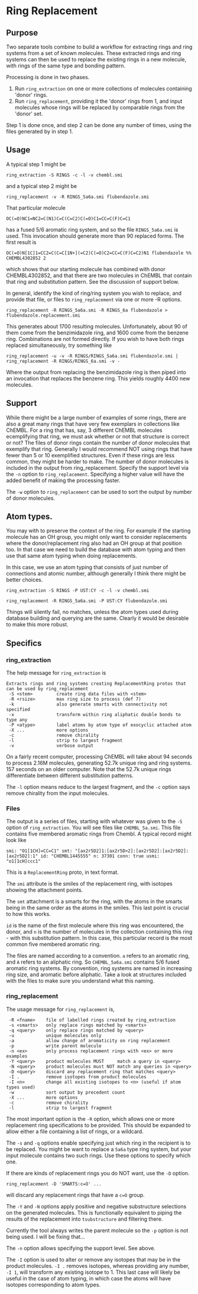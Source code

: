 # Ring Replacement

## Purpose
Two separate tools combine to build a workflow for extracting rings and ring
systems from a set of known molecules. These extracted rings and ring systems
can then be used to replace the existing rings in a new molecule, with rings
of the same type and bonding pattern.

Processing is done in two phases.

1. Run `ring_extraction` on one or more collections of molecules containing
'donor' rings.
2. Run `ring_replacement`, providing it the 'donor' rings from 1, and input molecules
whose rings will be replaced by comparable rings from the 'donor' set.

Step 1 is done once, and step 2 can be done any number of times, using the
files generated by in step 1.

## Usage
A typical step 1 might be
```
ring_extraction -S RINGS -c -l -v chembl.smi
```
and a typical step 2 might be
```
ring_replacement -v -R RINGS_5a6a.smi flubendazole.smi
```
That particular molecule
```
OC(=O)NC1=NC2=C(N1)C=C(C=C2)C(=O)C1=CC=C(F)C=C1
```
has a fused 5/6 aromatic ring system, and so the file `RINGS_5a6a.smi` is used. This
invocation should generate more than 90 replaced forms. The first result is
```
OC(=O)N[1C]1=CC2=C(C=C[1N+](=C2)C(=O)C2=CC=C(F)C=C2)N1 flubendazole %% CHEMBL4302852 2
```
which shows that our starting molecule has combined with donor CHEMBL4302852, and that
there are two molecules in ChEMBL that contain that ring and substitution pattern. See
the discussion of support below.

In general, identify the kind
of ring/ring system you wish to replace, and provide that file, or files to `ring_replacement`
via one or more -R options.
```
ring_replacement -R RINGS_5a6a.smi -R RINGS_6a flubendazole > flubendazole.replacement.smi
```
This generates about 1700 resulting molecules. Unfortunately, about 90 of them come from
the benzimidazole ring, and 1600 come from the benzene ring. Combinations are not
formed directly. If you wish to have both rings replaced simultaneously, try something like
```
ring_replacement -u -v -R RINGS/RINGS_5a6a.smi flubendazole.smi | ring_replacement -R RINGS/RINGS_6a.smi -v -
```
Where the output from replacing the benzimidazole ring is then piped into an
invocation that replaces the benzene ring. This yields roughly 4400 new molecules.

## Support
While there might be a large number of examples of some rings, there are also a
great many rings that have very few exemplars in collections like ChEMBL. For a ring
that has, say, 3 different ChEMBL molecules ecemplifying that ring, we must ask whether
or not that structure is correct or not? The files of donor rings contain the number
of donor molecules that exemplify that ring. Generally I would recommend NOT using
rings that have fewer than 5 or 10 exemplified structures. Even if these rings are
less common, they might be harder to make. The number of donor molecules is included
in the output from ring_replacement. Specify the support level via the `-n` option to
`ring_replacement`. Specifying a higher value will have the added benefit of making
the processing faster.

The `-w` option to `ring_replacement` can be used to sort the output by number
of donor molecules.

## Atom types.
You may with to preserve the context of the ring. For example if the starting
molecule has an OH group, you might only want to consider replacements where
the donor/replacement ring also had an OH group at that position too. In that
case we need to build the database with atom typing and then use that same
atom typing when doing replacements.

In this case, we use an atom typing that consists of just number of connections and
atomic number, although generally I think there might be better choices.

```
ring_extraction -S RINGS -P UST:CY -c -l -v chembl.smi
```
```
ring_replacement -R RINGS_5a6a.smi -P UST:CY flubendazole.smi
```
Things will silently fail, no matches, unless the atom types used during
database building and querying are the same. Clearly it would be desirable
to make this more robust.

## Specifics

### ring_extraction
The help message for `ring_extraction` is
```
Extracts rings and ring systems creating ReplacementRing protos that can be used by ring_replacement
 -S <stem>         create ring data files with <stem>
 -R <rsize>        max ring size to process (def 7)
 -k                also generate smarts with connectivity not specified
 -x                transform within ring aliphatic double bonds to type any
 -P <atype>        label atoms by atom type of exocyclic attached atom
 -X ...            more options
 -c                remove chirality
 -l                strip to largest fragment
 -v                verbose output

```

On a fairly recent computer, processing ChEMBL will take about 94 seconds to process 2.16M molecules,
generating 52.7k unique ring and ring systems. 157 seconds on an older computer. Note
that the 52.7k unique rings differentiate between different substitution patterns.

The `-l` option means reduce to the largest fragment, and the `-c`
option says remove chirality from the input molecules.

### Files
The output is a series of files, starting with whatever was given to the `-S` option of
`ring_extraction`. You will see files like `CHEMBL_5a.smi`. This file contains five membered
aromatic rings from Chembl. A typical record might look like
```
smi: "O1[1CH]=CC=C1" smt: "[ax2r5D2]1:[ax2r5D>2]:[ax2r5D2]:[ax2r5D2]:[ax2r5D2]:1" id: "CHEMBL1445555" n: 37301 conn: true usmi: "o1[1cH]ccc1" 
```

This is a `ReplacementRing` proto, in text format.

The `smi` attribute is the smiles of the replacement ring, with isotopes showing the
attachment points. 

The `smt` attachment is a smarts for the ring, with the atoms in the smarts
being in the same order as the atoms in the smiles. This last point is crucial
to how this works.

`id` is the name of the first molecule where this ring was encountered, the donor,
and `n` is the number of molecules in the collection containing this ring - with this
substitution pattern. In this case, this particular record is the most common
five membered aromatic ring.

The files are named according to a convention. `a` refers to an aromatic ring, and
`A` refers to an aliphatic ring. So `CHEMBL_5a6a.smi` contains 5/6 fused aromatic
ring systems. By convention, ring systems are named in increasing ring size, and
aromatic before aliphatic. Take a look at structures included with the files to
make sure you understand what this naming.

### ring_replacement
The usage message for `ring_replacement` is,
```
 -R <fname>    file of labelled rings created by ring_extraction
 -s <smarts>   only replace rings matched by <smarts>
 -q <query>    only replace rings matched by <query>
 -u            unique molecules only
 -a            allow change of aromaticity on ring replacement
 -p            write parent molecule
 -n <ex>       only process replacement rings with <ex> or more examples
 -Y <query>    product molecules MUST     match a query in <query>
 -N <query>    product molecules must NOT match any queries in <query>
 -D <query>    discard any replacement ring that matches <query>
 -I .          remove isotopes from product molecules
 -I <n>        change all existing isotopes to <n> (useful if atom types used)
 -w            sort output by precedent count
 -X ...        more options
 -c            remove chirality
 -l            strip to largest fragment
```
The most important option is the `-R` option, which allows one or more replacement
ring specifications to be provided. This should be expanded to allow either a
file containing a list of rings, or a wildcard.

The `-s` and `-q` options enable specifying just which ring in the recipient
is to be replaced. You might be want to replace a `5a6a` type ring system, but
your input molecule contains two such rings. Use these options to specify
which one.

If there are kinds of replacement rings you do NOT want, use the `-D` option.
```
ring_replacement -D 'SMARTS:c=O' ...
```
will discard any replacement rings that have a `c=O` group.

The `-Y` and `-N` options apply positive and negative substructure selections
on the generated molecules. This is functionally equivalent to piping the
results of the replacement into `tsubstructure` and filtering there.

Currently the tool always writes the parent molecule so the `-p` option
is not being used. I will be fixing that...

The `-n` option allows specifying the support level. See above.

The `-I` option is used to alter or remove any isotopes that may be in
the product molecules. `-I .` removes isotopes, whereas providing any
number, `-I 1`, will transform any existing isotope to 1. This last case
will likely be useful in the case of atom typing, in which case the
atoms will have isotopes corresponding to atom types.
